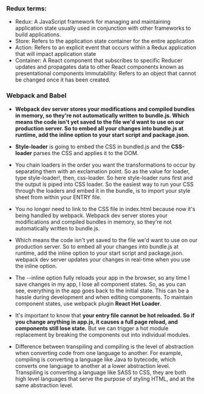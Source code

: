 ### Redux terms:
* Redux: A JavaScript framework for managing and maintaining application state usually used in conjunction with other frameworks to build applications.
* Store: Refers to the application state container for the entire application
* Action: Refers to an explicit event that occurs within a Redux application that will impact application state
* Container: A React component that subscribes to specific Reducer updates and propagates data to other React components known as presentational components
Immutability: Refers to an object that cannot be changed once it has been created.


### Webpack and Babel
* **Webpack dev server stores your modifications and compiled bundles in memory, so they're not automatically written to bundle.js. Which means the code isn't yet saved to the file we'd want to use on our production server. So to embed all your changes into bundle.js at runtime, add the inline option to your start script and package.json.**

* **Style-loader** is going to embed the CSS in bundled.js and the **CSS-loader** parses the CSS and applies it to the DOM.

* You chain loaders in the order you want the transformations to occur by separating them with an exclamation point. So as the value for loader, type style-loader!, then, css-loader. So here style-loader runs first and the output is piped into CSS loader. So the easiest way to run your CSS through the loaders and embed it in the bundle, is to import your style sheet from within your ENTRY file.

* You no longer need to link to the CSS file in index.html because now it's being handled by webpack. Webpack dev server stores your modifications and compiled bundles in memory, so they're not automatically written to bundle.js.

* Which means the code isn't yet saved to the file we'd want to use on our production server. So to embed all your changes into bundle.js at runtime, add the inline option to your start script and package.json. webpack dev server updates your changes in real-time when you use the inline option.

* The --inline option fully reloads your app in the browser, so any time I save changes in my app, I lose all component states. So, as you can see, everything in the app goes back to the initial state. This can be a hassle during development and when editing components. To maintain component states, use webpack plugin **React Hot Loader**.

* It's important to know that **your entry file cannot be hot reloaded. So if you change anything in app.js, it causes a full page reload, and components still lose state.** But we can trigger a hot module replacement by breaking the components out into individual modules.

* Difference between transpiling and compiling is the level of abstraction when converting code from one language to another. For example, compiling is converting a language like Java to bytecode, which converts one language to another at a lower abstraction level. Transpiling is converting a language like SASS to CSS, they are both high level languages that serve the purpose of styling HTML, and at the same abstraction level.
